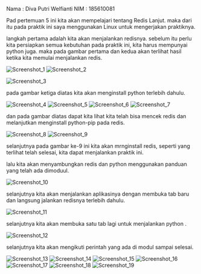 Nama    : Diva Putri Welfianti
NIM     : 185610081

Pad pertemuan 5 ini kita akan mempelajari tentang Redis Lanjut. maka dari itu pada praktik ini saya menggunakan Linux untuk mengerjakan praktiknya. 

langkah pertama adalah kita akan menjalankan redisnya. sebelum itu perlu kita persiapkan semua kebutuhan pada praktik ini, kita harus mempunyai python juga. maka pada gambar pertama dan kedua akan terlihat hasil ketika kita memulai menjalankan redis. 


![Screenshot_1](gambar/Screenshot_1.png)
![Screenshot_2](gambar/Screenshot_2.png)

![Screenshot_3](gambar/Screenshot_3.png)

pada gambar ketiga diatas kita akan menginstall python terlebih dahulu.

![Screenshot_4](gambar/Screenshot_4.png)
![Screenshot_5](gambar/Screenshot_5.png)
![Screenshot_6](gambar/Screenshot_6.png)
![Screenshot_7](gambar/Screenshot_7.png)

dan pada gambar diatas dapat kita lihat kita telah bisa mencek redis dan melanjutkan menginstall python-pip pada redis.

![Screenshot_8](gambar/Screenshot_8.png)
![Screenshot_9](gambar/Screenshot_9.png)

selanjutnya pada gambar ke-9 ini kita akan mrnginstall redis, seperti yang terlihat telah selesai, kita dapat menjalankan praktik ini.

lalu kita akan menyambungkan redis dan python menggunakan panduan yang telah ada dimoduul.

![Screenshot_10](gambar/Screenshot_10.png)

selanjutnya kita akan menjalankan aplikasinya dengan membuka tab baru dan langsung jalankan redisnya terlebih dahulu. 

![Screenshot_11](gambar/Screenshot_11.png)

selanjutnya kita akan membuka satu tab lagi untuk menjalankan python .

![Screenshot_12](gambar/Screenshot_12.png)

selanjutnya kita akan mengikuti perintah yang ada di modul sampai selesai.

![Screenshot_13](gambar/Screenshot_13.png)
![Screenshot_14](gambar/Screenshot_14.png)
![Screenshot_15](gambar/Screenshot_15.png)
![Screenshot_16](gambar/Screenshot_16.png)
![Screenshot_17](gambar/Screenshot_17.png)
![Screenshot_18](gambar/Screenshot_18.png)
![Screenshot_19](gambar/Screenshot_19.png)